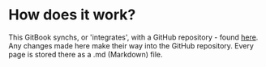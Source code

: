 # How does it work?

This GitBook synchs, or 'integrates', with a GitHub repository - found [here](https://github.com/adrianplau/TestingSpace). Any changes made here make their way into the GitHub repository. Every page is stored there as a .md \(Markdown\) file.



